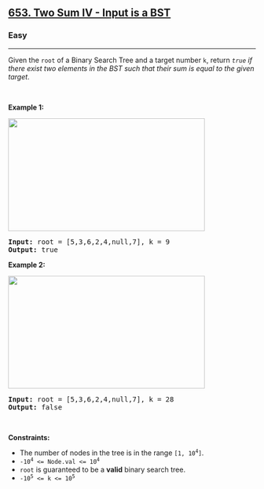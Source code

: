 <h2><a href="https://leetcode.com/problems/two-sum-iv-input-is-a-bst/">653. Two Sum IV - Input is a BST</a></h2><h3>Easy</h3><hr><div style="user-select: auto;"><p style="user-select: auto;">Given the <code style="user-select: auto;">root</code> of a Binary Search Tree and a target number <code style="user-select: auto;">k</code>, return <em style="user-select: auto;"><code style="user-select: auto;">true</code> if there exist two elements in the BST such that their sum is equal to the given target</em>.</p>

<p style="user-select: auto;">&nbsp;</p>
<p style="user-select: auto;"><strong class="example" style="user-select: auto;">Example 1:</strong></p>
<img alt="" src="https://assets.leetcode.com/uploads/2020/09/21/sum_tree_1.jpg" style="width: 400px; height: 229px; user-select: auto;">
<pre style="user-select: auto;"><strong style="user-select: auto;">Input:</strong> root = [5,3,6,2,4,null,7], k = 9
<strong style="user-select: auto;">Output:</strong> true
</pre>

<p style="user-select: auto;"><strong class="example" style="user-select: auto;">Example 2:</strong></p>
<img alt="" src="https://assets.leetcode.com/uploads/2020/09/21/sum_tree_2.jpg" style="width: 400px; height: 229px; user-select: auto;">
<pre style="user-select: auto;"><strong style="user-select: auto;">Input:</strong> root = [5,3,6,2,4,null,7], k = 28
<strong style="user-select: auto;">Output:</strong> false
</pre>

<p style="user-select: auto;">&nbsp;</p>
<p style="user-select: auto;"><strong style="user-select: auto;">Constraints:</strong></p>

<ul style="user-select: auto;">
	<li style="user-select: auto;">The number of nodes in the tree is in the range <code style="user-select: auto;">[1, 10<sup style="user-select: auto;">4</sup>]</code>.</li>
	<li style="user-select: auto;"><code style="user-select: auto;">-10<sup style="user-select: auto;">4</sup>&nbsp;&lt;= Node.val &lt;= 10<sup style="user-select: auto;">4</sup></code></li>
	<li style="user-select: auto;"><code style="user-select: auto;">root</code> is guaranteed to be a <strong style="user-select: auto;">valid</strong> binary search tree.</li>
	<li style="user-select: auto;"><code style="user-select: auto;">-10<sup style="user-select: auto;">5</sup>&nbsp;&lt;= k &lt;= 10<sup style="user-select: auto;">5</sup></code></li>
</ul>
</div>